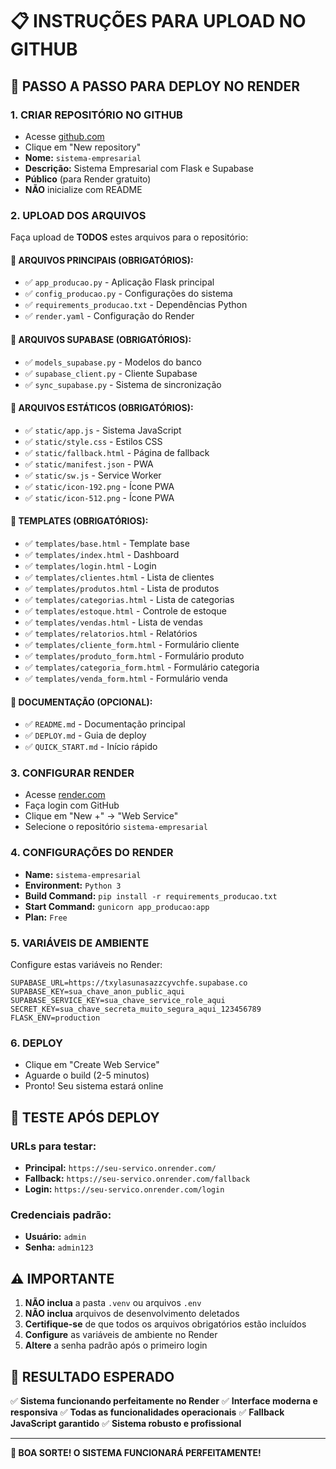 # 📋 INSTRUÇÕES PARA UPLOAD NO GITHUB

## 🚀 **PASSO A PASSO PARA DEPLOY NO RENDER**

### **1. CRIAR REPOSITÓRIO NO GITHUB**
- Acesse [github.com](https://github.com)
- Clique em "New repository"
- **Nome:** `sistema-empresarial`
- **Descrição:** Sistema Empresarial com Flask e Supabase
- **Público** (para Render gratuito)
- **NÃO** inicialize com README

### **2. UPLOAD DOS ARQUIVOS**
Faça upload de **TODOS** estes arquivos para o repositório:

#### **📁 ARQUIVOS PRINCIPAIS (OBRIGATÓRIOS):**
- ✅ `app_producao.py` - Aplicação Flask principal
- ✅ `config_producao.py` - Configurações do sistema
- ✅ `requirements_producao.txt` - Dependências Python
- ✅ `render.yaml` - Configuração do Render

#### **📁 ARQUIVOS SUPABASE (OBRIGATÓRIOS):**
- ✅ `models_supabase.py` - Modelos do banco
- ✅ `supabase_client.py` - Cliente Supabase
- ✅ `sync_supabase.py` - Sistema de sincronização

#### **📁 ARQUIVOS ESTÁTICOS (OBRIGATÓRIOS):**
- ✅ `static/app.js` - Sistema JavaScript
- ✅ `static/style.css` - Estilos CSS
- ✅ `static/fallback.html` - Página de fallback
- ✅ `static/manifest.json` - PWA
- ✅ `static/sw.js` - Service Worker
- ✅ `static/icon-192.png` - Ícone PWA
- ✅ `static/icon-512.png` - Ícone PWA

#### **📁 TEMPLATES (OBRIGATÓRIOS):**
- ✅ `templates/base.html` - Template base
- ✅ `templates/index.html` - Dashboard
- ✅ `templates/login.html` - Login
- ✅ `templates/clientes.html` - Lista de clientes
- ✅ `templates/produtos.html` - Lista de produtos
- ✅ `templates/categorias.html` - Lista de categorias
- ✅ `templates/estoque.html` - Controle de estoque
- ✅ `templates/vendas.html` - Lista de vendas
- ✅ `templates/relatorios.html` - Relatórios
- ✅ `templates/cliente_form.html` - Formulário cliente
- ✅ `templates/produto_form.html` - Formulário produto
- ✅ `templates/categoria_form.html` - Formulário categoria
- ✅ `templates/venda_form.html` - Formulário venda

#### **📁 DOCUMENTAÇÃO (OPCIONAL):**
- ✅ `README.md` - Documentação principal
- ✅ `DEPLOY.md` - Guia de deploy
- ✅ `QUICK_START.md` - Início rápido

### **3. CONFIGURAR RENDER**
- Acesse [render.com](https://render.com)
- Faça login com GitHub
- Clique em "New +" → "Web Service"
- Selecione o repositório `sistema-empresarial`

### **4. CONFIGURAÇÕES DO RENDER**
- **Name:** `sistema-empresarial`
- **Environment:** `Python 3`
- **Build Command:** `pip install -r requirements_producao.txt`
- **Start Command:** `gunicorn app_producao:app`
- **Plan:** `Free`

### **5. VARIÁVEIS DE AMBIENTE**
Configure estas variáveis no Render:

```
SUPABASE_URL=https://txylasunasazzcyvchfe.supabase.co
SUPABASE_KEY=sua_chave_anon_public_aqui
SUPABASE_SERVICE_KEY=sua_chave_service_role_aqui
SECRET_KEY=sua_chave_secreta_muito_segura_aqui_123456789
FLASK_ENV=production
```

### **6. DEPLOY**
- Clique em "Create Web Service"
- Aguarde o build (2-5 minutos)
- Pronto! Seu sistema estará online

## 🔧 **TESTE APÓS DEPLOY**

### **URLs para testar:**
- **Principal:** `https://seu-servico.onrender.com/`
- **Fallback:** `https://seu-servico.onrender.com/fallback`
- **Login:** `https://seu-servico.onrender.com/login`

### **Credenciais padrão:**
- **Usuário:** `admin`
- **Senha:** `admin123`

## ⚠️ **IMPORTANTE**

1. **NÃO inclua** a pasta `.venv` ou arquivos `.env`
2. **NÃO inclua** arquivos de desenvolvimento deletados
3. **Certifique-se** de que todos os arquivos obrigatórios estão incluídos
4. **Configure** as variáveis de ambiente no Render
5. **Altere** a senha padrão após o primeiro login

## 🎯 **RESULTADO ESPERADO**

✅ **Sistema funcionando perfeitamente no Render**
✅ **Interface moderna e responsiva**
✅ **Todas as funcionalidades operacionais**
✅ **Fallback JavaScript garantido**
✅ **Sistema robusto e profissional**

---

**🚀 BOA SORTE! O SISTEMA FUNCIONARÁ PERFEITAMENTE!**

